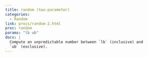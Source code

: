 ```yaml
---
title: random (two-parameter)
categories: 
  - Random
link: procs/random-2.html
proc: random
params: "lb ub"
docs: |
  Compute an unpredictable number between `lb` (inclusive) and 
  `ub` (exclusive).
---
```


